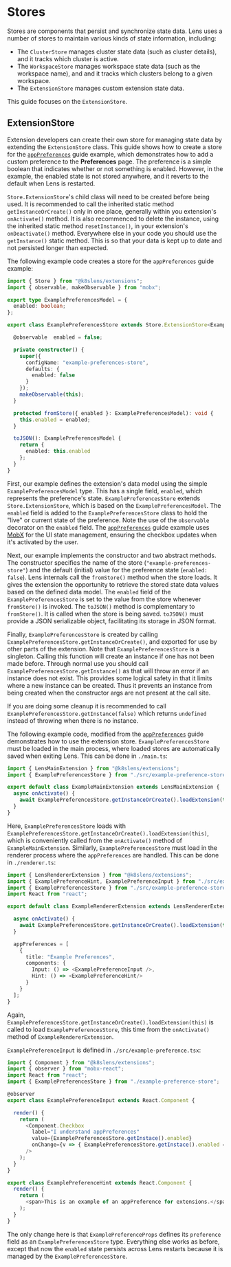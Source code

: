 # Stores

Stores are components that persist and synchronize state data. Lens uses a number of stores to maintain various kinds of state information, including:

* The `ClusterStore` manages cluster state data (such as cluster details), and it tracks which cluster is active.
* The `WorkspaceStore` manages workspace state data (such as the workspace name), and and it tracks which clusters belong to a given workspace.
* The `ExtensionStore` manages custom extension state data.

This guide focuses on the `ExtensionStore`.

## ExtensionStore

Extension developers can create their own store for managing state data by extending the `ExtensionStore` class.
This guide shows how to create a store for the [`appPreferences`](../renderer-extension#apppreferences) guide example, which demonstrates how to add a custom preference to the **Preferences** page.
The preference is a simple boolean that indicates whether or not something is enabled.
However, in the example, the enabled state is not stored anywhere, and it reverts to the default when Lens is restarted.

`Store.ExtensionStore`'s child class will need to be created before being used.
It is recommended to call the inherited static method `getInstanceOrCreate()` only in one place, generally within you extension's `onActivate()` method.
It is also recommenced to delete the instance, using the inherited static method `resetInstance()`, in your extension's `onDeactivate()` method.
Everywhere else in your code you should use the `getInstance()` static method.
This is so that your data is kept up to date and not persisted longer than expected.

The following example code creates a store for the `appPreferences` guide example:

``` typescript
import { Store } from "@k8slens/extensions";
import { observable, makeObservable } from "mobx";

export type ExamplePreferencesModel = {
  enabled: boolean;
};

export class ExamplePreferencesStore extends Store.ExtensionStore<ExamplePreferencesModel> {

  @observable  enabled = false;

  private constructor() {
    super({
      configName: "example-preferences-store",
      defaults: {
        enabled: false
      }
    });
    makeObservable(this);
  }

  protected fromStore({ enabled }: ExamplePreferencesModel): void {
    this.enabled = enabled;
  }

  toJSON(): ExamplePreferencesModel {
    return {
      enabled: this.enabled
    };
  }
}
```

First, our example defines the extension's data model using the simple `ExamplePreferencesModel` type.
This has a single field, `enabled`, which represents the preference's state.
`ExamplePreferencesStore` extends `Store.ExtensionStore`, which is based on the `ExamplePreferencesModel`.
The `enabled` field is added to the `ExamplePreferencesStore` class to hold the "live" or current state of the preference.
Note the use of the `observable` decorator on the `enabled` field.
The [`appPreferences`](../renderer-extension#apppreferences) guide example uses [MobX](https://mobx.js.org/README.html) for the UI state management, ensuring the checkbox updates when it's activated by the user.

Next, our example implements the constructor and two abstract methods.
The constructor specifies the name of the store (`"example-preferences-store"`) and the default (initial) value for the preference state (`enabled: false`).
Lens internals call the `fromStore()` method when the store loads.
It gives the extension the opportunity to retrieve the stored state data values based on the defined data model.
The `enabled` field of the `ExamplePreferencesStore` is set to the value from the store whenever `fromStore()` is invoked.
The `toJSON()` method is complementary to `fromStore()`.
It is called when the store is being saved.
`toJSON()` must provide a JSON serializable object, facilitating its storage in JSON format.

Finally, `ExamplePreferencesStore` is created by calling `ExamplePreferencesStore.getInstanceOrCreate()`, and exported for use by other parts of the extension.
Note that `ExamplePreferencesStore` is a singleton.
Calling this function will create an instance if one has not been made before.
Through normal use you should call `ExamplePreferencesStore.getInstance()` as that will throw an error if an instance does not exist.
This provides some logical safety in that it limits where a new instance can be created.
Thus it prevents an instance from being created when the constructor args are not present at the call site.

If you are doing some cleanup it is recommended to call `ExamplePreferencesStore.getInstance(false)` which returns `undefined` instead of throwing when there is no instance.

The following example code, modified from the [`appPreferences`](../renderer-extension#apppreferences) guide demonstrates how to use the extension store.
`ExamplePreferencesStore` must be loaded in the main process, where loaded stores are automatically saved when exiting Lens.
This can be done in `./main.ts`:

``` typescript
import { LensMainExtension } from "@k8slens/extensions";
import { ExamplePreferencesStore } from "./src/example-preference-store";

export default class ExampleMainExtension extends LensMainExtension {
  async onActivate() {
    await ExamplePreferencesStore.getInstanceOrCreate().loadExtension(this);
  }
}
```

Here, `ExamplePreferencesStore` loads with `ExamplePreferencesStore.getInstanceOrCreate().loadExtension(this)`, which is conveniently called from the `onActivate()` method of `ExampleMainExtension`.
Similarly, `ExamplePreferencesStore` must load in the renderer process where the `appPreferences` are handled.
This can be done in `./renderer.ts`:

``` typescript
import { LensRendererExtension } from "@k8slens/extensions";
import { ExamplePreferenceHint, ExamplePreferenceInput } from "./src/example-preference";
import { ExamplePreferencesStore } from "./src/example-preference-store";
import React from "react";

export default class ExampleRendererExtension extends LensRendererExtension {

  async onActivate() {
    await ExamplePreferencesStore.getInstanceOrCreate().loadExtension(this);
  }

  appPreferences = [
    {
      title: "Example Preferences",
      components: {
        Input: () => <ExamplePreferenceInput />,
        Hint: () => <ExamplePreferenceHint/>
      }
    }
  ];
}
```

Again, `ExamplePreferencesStore.getInstanceOrCreate().loadExtension(this)` is called to load `ExamplePreferencesStore`, this time from the `onActivate()` method of `ExampleRendererExtension`.

`ExamplePreferenceInput` is defined in `./src/example-preference.tsx`:

``` typescript
import { Component } from "@k8slens/extensions";
import { observer } from "mobx-react";
import React from "react";
import { ExamplePreferencesStore } from "./example-preference-store";

@observer
export class ExamplePreferenceInput extends React.Component {

  render() {
    return (
      <Component.Checkbox
        label="I understand appPreferences"
        value={ExamplePreferencesStore.getInstace().enabled}
        onChange={v => { ExamplePreferencesStore.getInstace().enabled = v; }}
      />
    );
  }
}

export class ExamplePreferenceHint extends React.Component {
  render() {
    return (
      <span>This is an example of an appPreference for extensions.</span>
    );
  }
}
```

The only change here is that `ExamplePreferenceProps` defines its `preference` field as an `ExamplePreferencesStore` type.
Everything else works as before, except that now the `enabled` state persists across Lens restarts because it is managed by the
`ExamplePreferencesStore`.
